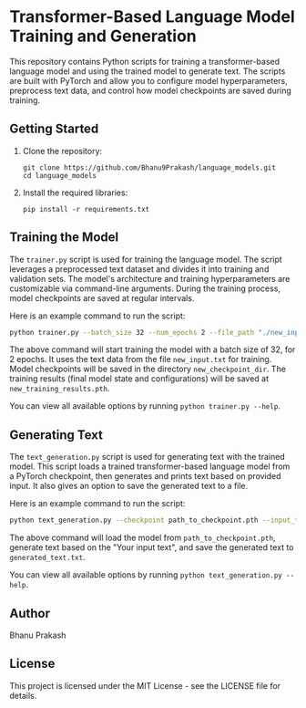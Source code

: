 # Transformer-Based Language Model Training and Generation

This repository contains Python scripts for training a transformer-based language model and using the trained model to generate text. The scripts are built with PyTorch and allow you to configure model hyperparameters, preprocess text data, and control how model checkpoints are saved during training.

## Getting Started

1. Clone the repository:
    ```
    git clone https://github.com/Bhanu9Prakash/language_models.git
    cd language_models
    ```
2. Install the required libraries:
    ```
    pip install -r requirements.txt
    ```

## Training the Model

The `trainer.py` script is used for training the language model. The script leverages a preprocessed text dataset and divides it into training and validation sets. The model's architecture and training hyperparameters are customizable via command-line arguments. During the training process, model checkpoints are saved at regular intervals. 

Here is an example command to run the script:

```bash
python trainer.py --batch_size 32 --num_epochs 2 --file_path "./new_input.txt" --checkpoint_dir "./new_checkpoint_dir" --save_results_path "./new_training_results.pth"
```

The above command will start training the model with a batch size of 32, for 2 epochs. It uses the text data from the file `new_input.txt` for training. Model checkpoints will be saved in the directory `new_checkpoint_dir`. The training results (final model state and configurations) will be saved at `new_training_results.pth`.

You can view all available options by running `python trainer.py --help`.

## Generating Text

The `text_generation.py` script is used for generating text with the trained model. This script loads a trained transformer-based language model from a PyTorch checkpoint, then generates and prints text based on provided input. It also gives an option to save the generated text to a file.

Here is an example command to run the script:

```bash
python text_generation.py --checkpoint path_to_checkpoint.pth --input_text "Your input text" --max_input_tokens 100 --save_output generated_text.txt
```

The above command will load the model from `path_to_checkpoint.pth`, generate text based on the "Your input text", and save the generated text to `generated_text.txt`.

You can view all available options by running `python text_generation.py --help`.

## Author

Bhanu Prakash

## License

This project is licensed under the MIT License - see the LICENSE file for details.
